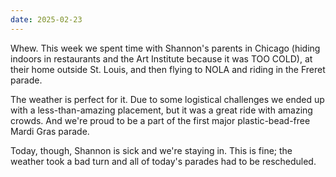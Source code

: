```yaml
---
date: 2025-02-23
---
```


Whew. This week we spent time with Shannon's parents in Chicago (hiding indoors in restaurants and the Art Institute because it was TOO COLD), at their home outside St. Louis, and then flying to NOLA and riding in the Freret parade.

The weather is perfect for it. Due to some logistical challenges we ended up with a less-than-amazing placement, but it was a great ride with amazing crowds. And we're proud to be a part of the first major plastic-bead-free Mardi Gras parade.

Today, though, Shannon is sick and we're staying in. This is fine; the weather took a bad turn and all of today's parades had to be rescheduled.
